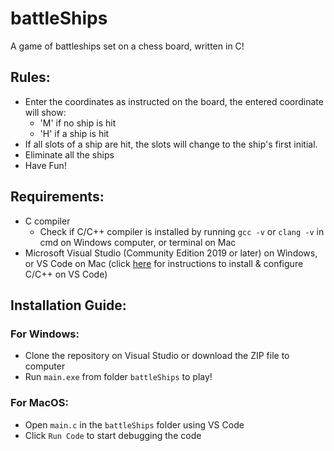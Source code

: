 # battleShips
A game of battleships set on a chess board, written in C!

## Rules:
- Enter the coordinates as instructed on the board, the entered coordinate will show:
  - 'M' if no ship is hit
  - 'H' if a ship is hit
- If all slots of a ship are hit, the slots will change to the ship's first initial.
- Eliminate all the ships
- Have Fun!

## Requirements:
- C compiler
  - Check if C/C++ compiler is installed by running ```gcc -v``` or ```clang -v``` in cmd on Windows computer, or terminal on Mac
- Microsoft Visual Studio (Community Edition 2019 or later) on Windows, or VS Code on Mac (click [here](https://www.youtube.com/watch?v=77v-Poud_io) for instructions to install & configure C/C++ on VS Code)

## Installation Guide:
### For Windows:
- Clone the repository on Visual Studio or download the ZIP file to computer
- Run ```main.exe``` from folder ```battleShips``` to play!

### For MacOS:
- Open ```main.c``` in the ```battleShips``` folder using VS Code
- Click ``Run Code`` to start debugging the code
